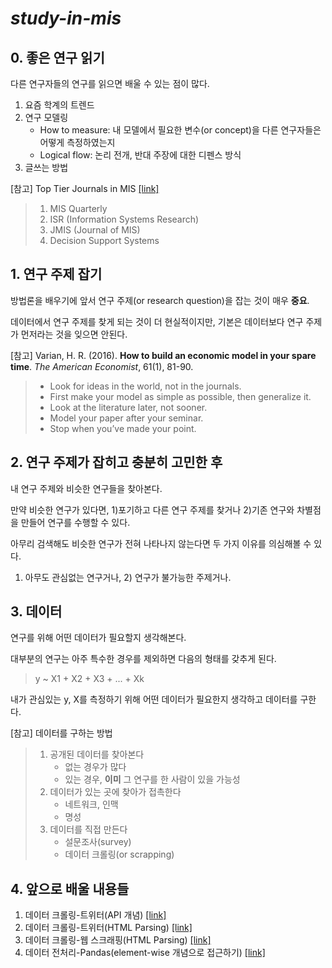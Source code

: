 # *study-in-mis*

## 0. 좋은 연구 읽기

다른 연구자들의 연구를 읽으면 배울 수 있는 점이 많다.

1. 요즘 학계의 트렌드
2. 연구 모델링
    - How to measure: 내 모델에서 필요한 변수(or concept)을 다른 연구자들은 어떻게 측정하였는지
    - Logical flow: 논리 전개, 반대 주장에 대한 디펜스 방식
3. 글쓰는 방법

[참고] Top Tier Journals in MIS [[link]](https://www.scimagojr.com/journalrank.php?category=1404)
> 1. MIS Quarterly
> 2. ISR (Information Systems Research)
> 3. JMIS (Journal of MIS)
> 4. Decision Support Systems

## 1. 연구 주제 잡기

방법론을 배우기에 앞서 연구 주제(or research question)을 잡는 것이 매우 **중요**.

데이터에서 연구 주제를 찾게 되는 것이 더 현실적이지만, 기본은 데이터보다 연구 주제가 먼저라는 것을 잊으면 안된다.

[참고] Varian, H. R. (2016). **How to build an economic model in your spare time**. *The American Economist*, 61(1), 81-90.
> - Look for ideas in the world, not in the journals.
> - First make your model as simple as possible, then generalize it.
> - Look at the literature later, not sooner.
> - Model your paper after your seminar.
> - Stop when you’ve made your point.

## 2. 연구 주제가 잡히고 충분히 고민한 후

내 연구 주제와 비슷한 연구들을 찾아본다.

만약 비슷한 연구가 있다면, 1)포기하고 다른 연구 주제를 찾거나 2)기존 연구와 차별점을 만들어 연구를 수행할 수 있다.

아무리 검색해도 비슷한 연구가 전혀 나타나지 않는다면 두 가지 이유를 의심해볼 수 있다.

1) 아무도 관심없는 연구거나, 2) 연구가 불가능한 주제거나.

## 3. 데이터

연구를 위해 어떤 데이터가 필요할지 생각해본다.

대부분의 연구는 아주 특수한 경우를 제외하면 다음의 형태를 갖추게 된다.

> y ~ X1 + X2 + X3 + ... + Xk

내가 관심있는 y, X를 측정하기 위해 어떤 데이터가 필요한지 생각하고 데이터를 구한다.

[참고] 데이터를 구하는 방법
> 1. 공개된 데이터를 찾아본다
>     - 없는 경우가 많다
>     - 있는 경우, **이미** 그 연구를 한 사람이 있을 가능성
> 2. 데이터가 있는 곳에 찾아가 접촉한다
>     - 네트워크, 인맥
>     - 명성
> 3. 데이터를 직접 만든다
>     - 설문조사(survey)
>     - 데이터 크롤링(or scrapping)

## 4. 앞으로 배울 내용들

1. 데이터 크롤링-트위터(API 개념) [[link]](https://github.com/jaehwan-dev/study-in-mis/blob/master/Twitter-API.md)
2. 데이터 크롤링-트위터(HTML Parsing) [[link]](https://github.com/jaehwan-dev/study-in-mis/blob/master/Twitter-got.md)
3. 데이터 크롤링-웹 스크래핑(HTML Parsing) [[link]](https://github.com/jaehwan-dev/study-in-mis/blob/master/web%20scrapping.md)
4. 데이터 전처리-Pandas(element-wise 개념으로 접근하기) [[link]](https://github.com/jaehwan-dev/study-in-mis/blob/master/pandas.md)
